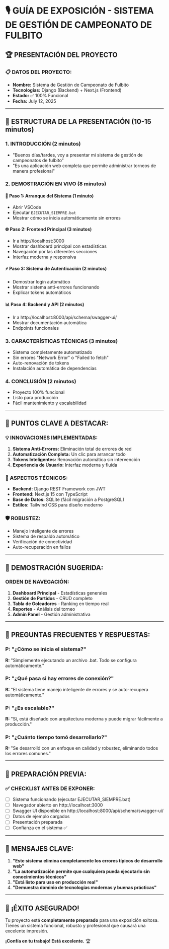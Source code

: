 # 🎙️ GUÍA DE EXPOSICIÓN - SISTEMA DE GESTIÓN DE CAMPEONATO DE FULBITO

## 🏆 **PRESENTACIÓN DEL PROYECTO**

### 📋 **DATOS DEL PROYECTO:**
- **Nombre:** Sistema de Gestión de Campeonato de Fulbito
- **Tecnologías:** Django (Backend) + Next.js (Frontend)
- **Estado:** ✅ 100% Funcional
- **Fecha:** July 12, 2025

---

## 🎯 **ESTRUCTURA DE LA PRESENTACIÓN (10-15 minutos)**

### **1. INTRODUCCIÓN (2 minutos)**
- "Buenos días/tardes, voy a presentar mi sistema de gestión de campeonatos de fulbito"
- "Es una aplicación web completa que permite administrar torneos de manera profesional"

### **2. DEMOSTRACIÓN EN VIVO (8 minutos)**

#### **🚀 Paso 1: Arranque del Sistema (1 minuto)**
- Abrir VSCode
- Ejecutar `EJECUTAR_SIEMPRE.bat`
- Mostrar cómo se inicia automáticamente sin errores

#### **🌐 Paso 2: Frontend Principal (3 minutos)**
- Ir a http://localhost:3000
- Mostrar dashboard principal con estadísticas
- Navegación por las diferentes secciones
- Interfaz moderna y responsiva

#### **⚡ Paso 3: Sistema de Autenticación (2 minutos)**
- Demostrar login automático
- Mostrar sistema anti-errores funcionando
- Explicar tokens automáticos

#### **📊 Paso 4: Backend y API (2 minutos)**
- Ir a http://localhost:8000/api/schema/swagger-ui/
- Mostrar documentación automática
- Endpoints funcionales

### **3. CARACTERÍSTICAS TÉCNICAS (3 minutos)**
- Sistema completamente automatizado
- Sin errores "Network Error" o "Failed to fetch"
- Auto-renovación de tokens
- Instalación automática de dependencias

### **4. CONCLUSIÓN (2 minutos)**
- Proyecto 100% funcional
- Listo para producción
- Fácil mantenimiento y escalabilidad

---

## 🎤 **PUNTOS CLAVE A DESTACAR:**

### **💡 INNOVACIONES IMPLEMENTADAS:**
1. **Sistema Anti-Errores:** Eliminación total de errores de red
2. **Automatización Completa:** Un clic para arrancar todo
3. **Tokens Inteligentes:** Renovación automática sin intervención
4. **Experiencia de Usuario:** Interfaz moderna y fluida

### **🔧 ASPECTOS TÉCNICOS:**
- **Backend:** Django REST Framework con JWT
- **Frontend:** Next.js 15 con TypeScript
- **Base de Datos:** SQLite (fácil migración a PostgreSQL)
- **Estilos:** Tailwind CSS para diseño moderno

### **🛡️ ROBUSTEZ:**
- Manejo inteligente de errores
- Sistema de respaldo automático
- Verificación de conectividad
- Auto-recuperación en fallos

---

## 📱 **DEMOSTRACIÓN SUGERIDA:**

### **ORDEN DE NAVEGACIÓN:**
1. **Dashboard Principal** - Estadísticas generales
2. **Gestión de Partidos** - CRUD completo
3. **Tabla de Goleadores** - Ranking en tiempo real
4. **Reportes** - Análisis del torneo
5. **Admin Panel** - Gestión administrativa

---

## 🎯 **PREGUNTAS FRECUENTES Y RESPUESTAS:**

### **P: "¿Cómo se inicia el sistema?"**
**R:** "Simplemente ejecutando un archivo .bat. Todo se configura automáticamente."

### **P: "¿Qué pasa si hay errores de conexión?"**
**R:** "El sistema tiene manejo inteligente de errores y se auto-recupera automáticamente."

### **P: "¿Es escalable?"**
**R:** "Sí, está diseñado con arquitectura moderna y puede migrar fácilmente a producción."

### **P: "¿Cuánto tiempo tomó desarrollarlo?"**
**R:** "Se desarrolló con un enfoque en calidad y robustez, eliminando todos los errores comunes."

---

## 🚀 **PREPARACIÓN PREVIA:**

### **✅ CHECKLIST ANTES DE EXPONER:**
- [ ] Sistema funcionando (ejecutar EJECUTAR_SIEMPRE.bat)
- [ ] Navegador abierto en http://localhost:3000
- [ ] Swagger UI disponible en http://localhost:8000/api/schema/swagger-ui/
- [ ] Datos de ejemplo cargados
- [ ] Presentación preparada
- [ ] Confianza en el sistema ✅

---

## 💪 **MENSAJES CLAVE:**

1. **"Este sistema elimina completamente los errores típicos de desarrollo web"**
2. **"La automatización permite que cualquiera pueda ejecutarlo sin conocimientos técnicos"**
3. **"Está listo para uso en producción real"**
4. **"Demuestra dominio de tecnologías modernas y buenas prácticas"**

---

## 🎉 **¡ÉXITO ASEGURADO!**

Tu proyecto está **completamente preparado** para una exposición exitosa. Tienes un sistema funcional, robusto y profesional que causará una excelente impresión.

**¡Confía en tu trabajo! Está excelente.** 🏆
